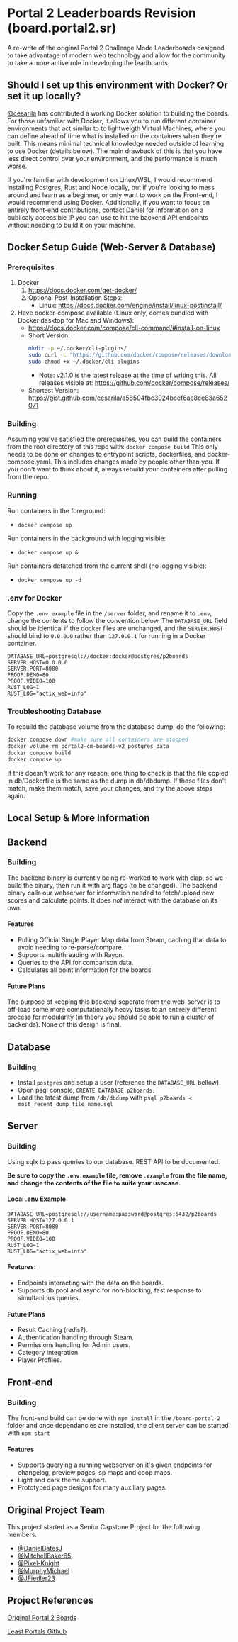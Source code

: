 # Portal 2 Leaderboards Revision (board.portal2.sr)

A re-write of the original Portal 2 Challenge Mode Leaderboards designed to take advantage of modern web technology and allow for the community to take a more active role in developing the leadboards.

## Should I set up this environment with Docker? Or set it up locally?

[@cesarila](https://github.com/cesarila) has contributed a working Docker solution to building the boards. 
For those unfamiliar with Docker, it allows you to run different container environments that act similar to to lightweigth Virtual Machines, where you can define ahead of time what is installed on the containers when they're built. 
This means minimal technical knowledge needed outside of learning to use Docker (details below). The main drawback of this is that you have less direct control over your environment, and the performance is much worse. 

If you're familiar with development on Linux/WSL, I would recommend installing Postgres, Rust and Node locally, but if you're looking to mess around and learn as a beginner, or only want to work on the Front-end, I would recommend using Docker.
Additionally, if you want to focus on entirely front-end contributions, contact Daniel for information on a publicaly accessible IP you can use to hit the backend API endpoints without needing to build it on your machine.

## Docker Setup Guide (Web-Server & Database)
### Prerequisites
1. Docker
    1. https://docs.docker.com/get-docker/
    1. Optional Post-Installation Steps:
        - Linux: https://docs.docker.com/engine/install/linux-postinstall/
1. Have docker-compose available (Linux only, comes bundled with Docker desktop for Mac and Windows):
    - https://docs.docker.com/compose/cli-command/#install-on-linux
    - Short Version: 
        ```bash
        mkdir -p ~/.docker/cli-plugins/
        sudo curl -L "https://github.com/docker/compose/releases/download/v2.1.0/docker-compose-$(uname -s)-$(uname -m)" -o ~/.docker/cli-plugins/docker-compose
        sudo chmod +x ~/.docker/cli-plugins
        ```
        - Note: v2.1.0 is the latest release at the time of writing this. All releases visible at: https://github.com/docker/compose/releases/
    - Shortest Version: https://gist.github.com/cesarila/a58504fbc3924bcef6ae8ce83a652071

### Building
Assuming you've satisfied the prerequisites, you can build the containers from the root directory of this repo with:
`docker compose build`
This only needs to be done on changes to entrypoint scripts, dockerfiles, and docker-compose.yaml. This includes changes made by people other than you. 
If you don't want to think about it, always rebuild your containers after pulling from the repo.

### Running
Run containers in the foreground:
* `docker compose up`

Run containers in the background with logging visible:
* `docker compose up &`

Run containers detatched from the current shell (no logging visible):
* `docker compose up -d`

### .env for Docker
Copy the `.env.example` file in the `/server` folder, and rename it to `.env`, change the contents to follow the convention below.
The `DATABASE_URL` field should be identical if the docker files are unchanged, and the `SERVER.HOST` should bind to `0.0.0.0` rather than `127.0.0.1` for running in a Docker container.

```
DATABASE_URL=postgresql://docker:docker@postgres/p2boards
SERVER.HOST=0.0.0.0
SERVER.PORT=8080
PROOF.DEMO=80
PROOF.VIDEO=100
RUST_LOG=1
RUST_LOG="actix_web=info"
```

### Troubleshooting Database
To rebuild the database volume from the database dump, do the following:
```bash
docker compose down #make sure all containers are stopped
docker volume rm portal2-cm-boards-v2_postgres_data
docker compose build
docker compose up
```
If this doesn't work for any reason, one thing to check is that the file copied in db/Dockerfile is the same as the dump in db/dbdump. If these files don't match, make them match, save your changes, and try the above steps again.

## Local Setup & More Information

## Backend
### Building
The backend binary is currently being re-worked to work with clap, so we build the binary, then run it with arg flags (to be changed). The backend binary calls our webserver for information needed to fetch/upload new scores and calculate points. It does *not* interact with the database on its own.
#### Features
* Pulling Official Single Player Map data from Steam, caching that data to avoid needing to re-parse/compare.
* Supports multithreading with Rayon.
* Queries to the API for comparison data.
* Calculates all point information for the boards
#### Future Plans
The purpose of keeping this backend seperate from the web-server is to off-load some more computationally heavy tasks to an entirely different process for modularity (in theory you should be able to run a cluster of backends). None of this design is final.

## Database
### Building
* Install `postgres` and setup a user (reference the `DATABASE_URL` bellow).
* Open psql console, `CREATE DATABASE p2boards;`
* Load the latest dump from `/db/dbdump` with `psql p2boards < most_recent_dump_file_name.sql`

## Server
### Building
Using sqlx to pass queries to our database. REST API to be documented.

**Be sure to copy the `.env.example` file, remove `.example` from the file name, and change the contents of the file to suite your usecase.**

#### Local .env Example

```
DATABASE_URL=postgresql://username:password@postgres:5432/p2boards
SERVER.HOST=127.0.0.1
SERVER.PORT=8080
PROOF.DEMO=80
PROOF.VIDEO=100
RUST_LOG=1
RUST_LOG="actix_web=info"
```

#### Features:
* Endpoints interacting with the data on the boards.
* Supports db pool and async for non-blocking, fast response to simultanious queries.
#### Future Plans
* Result Caching (redis?).
* Authentication handling through Steam.
* Permissions handling for Admin users.
* Category integration.
* Player Profiles.

## Front-end
### Building
The front-end build can be done with `npm install` in the `/board-portal-2` folder and once dependancies are installed, the client server can be started with `npm start`
#### Features
* Supports querying a running webserver on it's given endpoints for changelog, preview pages, sp maps and coop maps.
* Light and dark theme support.
* Prototyped page designs for many auxiliary pages.

## Original Project Team
This project started as a Senior Capstone Project for the following members.
* [@DanielBatesJ](https://github.com/DanielBatesJ)
* [@MitchellBaker65](https://github.com/MitchellBaker65)
* [@Pixel-Knight](https://github.com/Pixel-Knight)
* [@MurphyMichael](https://github.com/MurphyMichael)
* [@JFiedler23](https://github.com/JFiedler23)

## Project References 
[Original Portal 2 Boards](https://github.com/iVerb1/Portal2Boards)

[Least Portals Github](https://github.com/NeKzor/lp)

